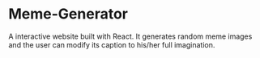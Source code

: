 # Meme-Generator
A interactive website built with React. It generates random meme images and the user can modify its caption to his/her full imagination.
